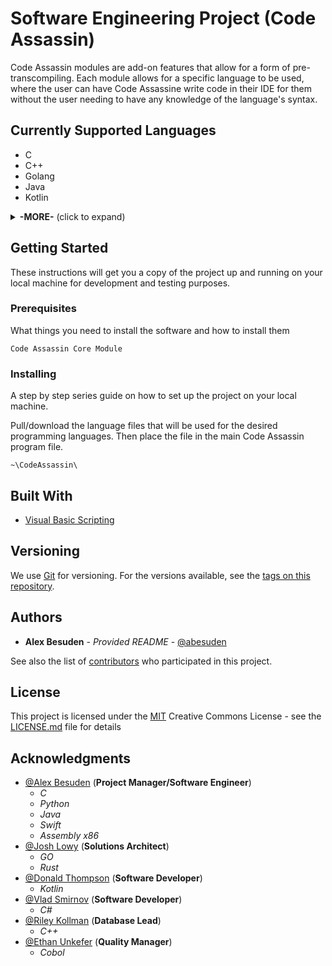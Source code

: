# Software Engineering Project (**Code Assassin**)

Code Assassin modules are add-on features that allow for a form of pre-transcompiling. Each module allows for a specific language to be used, where the user can have Code Assassine write code in their IDE for them without the user needing to have any knowledge of the language's syntax.

## Currently Supported Languages

 - C
 - C++
 - Golang
 - Java
 - Kotlin
<details>
<summary><strong>-MORE-</strong> (click to expand)</summary>
 - Python
 - Rust
 - Swift
</details>

## Getting Started

These instructions will get you a copy of the project up and running on your local machine for development and testing purposes.

### Prerequisites

What things you need to install the software and how to install them

```
Code Assassin Core Module
```

### Installing

A step by step series guide on how to set up the project on your local machine.

Pull/download the language files that will be used for the desired programming languages. Then place the file in the main Code Assassin program file.

```
~\CodeAssassin\
```

## Built With

* [Visual Basic Scripting](https://ss64.com/vb/)

## Versioning

We use [Git](https://git-scm.com/doc) for versioning. For the versions available, see the [tags on this repository](https://github.com/software-engineering/tags).

## Authors

* **Alex Besuden** - *Provided README* - [@abesuden](https://github.com/abesuden)

See also the list of [contributors](https://github.com/abesuden/software-engineering/contributors) who participated in this project.

## License

This project is licensed under the [MIT](LICENSE.md) Creative Commons License - see the [LICENSE.md](LICENSE.md) file for details

## Acknowledgments

* [@Alex Besuden](https://github.com/abesuden) (**Project Manager/Software Engineer**)
    * *C*
    * *Python*
    * *Java*
    * *Swift*
    * *Assembly x86*
* [@Josh Lowy](https://github.com/DLJ42) (**Solutions Architect**)
    * *GO*
    * *Rust*
* [@Donald Thompson](https://github.com/dthompsonii) (**Software Developer**)
    * *Kotlin*
* [@Vlad Smirnov](https://github.com/Pr0vlad) (**Software Developer**)
    * *C#*
* [@Riley Kollman](https://github.com/kr-1) (**Database Lead**)
    * *C++*
* [@Ethan Unkefer](https://github.com/eunkefer) (**Quality Manager**)
    * *Cobol*

